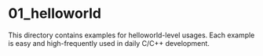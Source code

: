 # 01_helloworld

This directory contains examples for helloworld-level usages. Each example is easy and high-frequently used in daily C/C++ development.